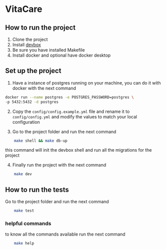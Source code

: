 # VitaCare


## How to run the project
1. Clone the project
2. Install [devbox](https://www.jetify.com/docs/devbox/installing_devbox/)
3. Be sure you have installed Makefile
4. Install docker and optional have docker desktop

## Set up the project
1. Have a instance of postgres running on your machine, you can do it with docker with the next command 
```bash
docker run --name postgres -e POSTGRES_PASSWORD=postgres \
-p 5432:5432 -d postgres
```
2. Copy the `config/config.example.yml` file and rename it to `config/config.yml` and modify the values to match your local configuration


3. Go to the project folder and run the next command
```bash
    make shell && make db-up 
```
this command will init the devbox shell and run all the migrations for the project

4. Finally run the project with the next command
```bash
    make dev
```

## How to run the tests
Go to the project folder and run the next command
```bash
    make test
```

### helpful commands
to know all the commands available run the next command
```bash
    make help
```
